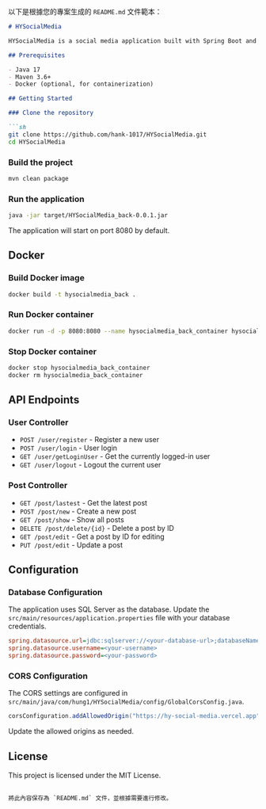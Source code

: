 以下是根據您的專案生成的 `README.md` 文件範本：

```markdown
# HYSocialMedia

HYSocialMedia is a social media application built with Spring Boot and Maven. It provides functionalities for user registration, login, posting messages, and more.

## Prerequisites

- Java 17
- Maven 3.6+
- Docker (optional, for containerization)

## Getting Started

### Clone the repository

```sh
git clone https://github.com/hank-1017/HYSocialMedia.git
cd HYSocialMedia
```

### Build the project

```sh
mvn clean package
```

### Run the application

```sh
java -jar target/HYSocialMedia_back-0.0.1.jar
```

The application will start on port 8080 by default.

## Docker

### Build Docker image

```sh
docker build -t hysocialmedia_back .
```

### Run Docker container

```sh
docker run -d -p 8080:8080 --name hysocialmedia_back_container hysocialmedia_back
```

### Stop Docker container

```sh
docker stop hysocialmedia_back_container
docker rm hysocialmedia_back_container
```

## API Endpoints

### User Controller

- `POST /user/register` - Register a new user
- `POST /user/login` - User login
- `GET /user/getLoginUser` - Get the currently logged-in user
- `GET /user/logout` - Logout the current user

### Post Controller

- `GET /post/lastest` - Get the latest post
- `POST /post/new` - Create a new post
- `GET /post/show` - Show all posts
- `DELETE /post/delete/{id}` - Delete a post by ID
- `GET /post/edit` - Get a post by ID for editing
- `PUT /post/edit` - Update a post

## Configuration

### Database Configuration

The application uses SQL Server as the database. Update the `src/main/resources/application.properties` file with your database credentials.

```ini
spring.datasource.url=jdbc:sqlserver://<your-database-url>;databaseName=HYSocialMediaDB;encrypt=true;trustServerCertificate=true
spring.datasource.username=<your-username>
spring.datasource.password=<your-password>
```

### CORS Configuration

The CORS settings are configured in `src/main/java/com/hung1/HYSocialMedia/config/GlobalCorsConfig.java`.

```java
corsConfiguration.addAllowedOrigin("https://hy-social-media.vercel.app");
```

Update the allowed origins as needed.

## License

This project is licensed under the MIT License.
```

將此內容保存為 `README.md` 文件，並根據需要進行修改。
